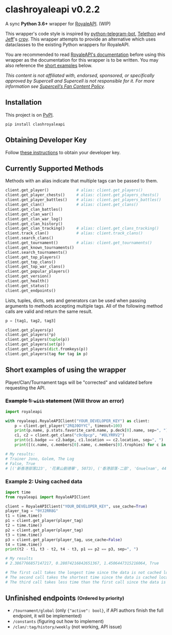 # clashroyaleapi v0.2.2

A sync __Python 3.6+__ wrapper for [RoyaleAPI](https://royaleapi.com/). (WIP)

This wrapper's code style is inspired by
[python-telegram-bot](https://github.com/python-telegram-bot/python-telegram-bot),
[Telethon](https://github.com/LonamiWebs/Telethon)
and [Jeff](https://github.com/jeffffc)'s [crpy](https://test.pypi.org/project/crpy/).
This wrapper attempts to provide an alternative which uses dataclasses to the existing Python wrappers for RoyaleAPI.

You are recommended to read [RoyaleAPI's documentation](https://docs.royaleapi.com) before using this wrapper
as the documentation for this wrapper is to be written. You may also reference the
[short examples](https://github.com/Tr-Jono/clashroyaleapi#short-examples-of-using-the-wrapper) below.

_This content is not affiliated with, endorsed, sponsored,
or specifically approved by Supercell and Supercell is not responsible for it.
For more information see [Supercell’s Fan Content Policy](http://supercell.com/en/fan-content-policy/)._

## Installation
This project is on [PyPI](https://pypi.org/project/clashroyaleapi/).
```
pip install clashroyaleapi
```

## Obtaining Developer Key
Follow [these instructions](https://docs.royaleapi.com/#/authentication?id=generating-new-keys)
to obtain your developer key.

## Currently Supported Methods
Methods with an alias indicate that multiple tags can be passed to them.
```python
client.get_player()            # alias: client.get_players()
client.get_player_chests()     # alias: client.get_players_chests()
client.get_player_battles()    # alias: client.get_players_battles()
client.get_clan()              # alias: client.get_clans()
client.get_clan_battles()
client.get_clan_war()
client.get_clan_war_log()
client.get_clan_history()
client.get_clan_tracking()     # alias: client.get_clans_tracking()
client.track_clan()            # alias: client.track_clans()
client.search_clans()
client.get_tournament()        # alias: client.get_tournaments()
client.get_known_tournaments()
client.search_tournaments()
client.get_top_players()
client.get_top_clans()
client.get_top_war_clans()
client.get_popular_players()
client.get_version()
client.get_health()
client.get_status()
client.get_endpoints()
```
Lists, tuples, dicts, sets and generators can be used when passing arguments to methods accepting multiple tags.
All of the following method calls are valid and return the same result.
```python
p = [tag1, tag2, tag3]

client.get_players(p)
client.get_players(*p)
client.get_players(tuple(p))
client.get_players(set(p))
client.get_players(dict.fromkeys(p))
client.get_players(tag for tag in p)
```

## Short examples of using the wrapper
Player/Clan/Tournament tags will be "corrected" and validated before requesting the API.
### ~~Example 1: `with` statement~~ (Will throw an error)
```python
import royaleapi

with royaleapi.RoyaleAPIClient("YOUR_DEVELOPER_KEY") as client:
    p = client.get_player("2RQJ0OYYC", timeout=100)
    print(p.name, p.stats.favorite_card.name, p.deck[0].name, sep=", ")
    c1, c2 = client.get_clans("c9c8pcp", "#8LYRRV2")
    print(c1.badge == c2.badge, c1.location == c2.location, sep=", ")
    print([(c.name, c.members[0].name, c.members[0].trophies) for c in (c1, c2)])

# My results:
# Trainer Jono, Golem, The Log
# False, True
# [('新香港部落123', '花果山劉德華', 5073), ('香港部落·二部', 'Gnuelnam', 4479)]
```

### Example 2: Using cached data
```python
import time
from royaleapi import RoyaleAPIClient

client = RoyaleAPIClient("YOUR_DEVELOPER_KEY", use_cache=True)
player_tag = "9YJ2RR8G"
t1 = time.time()
p1 = client.get_player(player_tag)
t2 = time.time()
p2 = client.get_player(player_tag)
t3 = time.time()
p3 = client.get_player(player_tag, use_cache=False)
t4 = time.time()
print(t2 - t1, t3 - t2, t4 - t3, p1 == p2 == p3, sep=", ")

# My results
# 2.3867766857147217, 0.28074216842651367, 1.4506447315216064, True

# The first call takes the longest time since the data is not cached locally or on RoyaleAPI's server.
# The second call takes the shortest time since the data is cached locally.
# The third call takes less time than the first call since the data is cached on RoyaleAPI's server.
```

## Unfinished endpoints <sub><sup>(Ordered by priority)</sup></sub>
- `/tournament/global` (only `{"active": bool}`, if API authors finish the full endpoint, it will be implemented)
- `/constants` (figuring out how to implement)
- `/clan/:tag/history/weekly` (not working, API issue)
